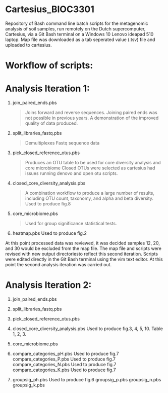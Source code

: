 # Cartesius_BIOC3301
Repository of Bash command line batch scripts for the metagenomic analysis of soil samples, run remotely on the Dutch supercomputer, Cartesius, via a Git Bash terminal on a Windows 10 Lenovo ideapad 510 laptop. Map file was downloaded as a tab seperated value (.tsv) file and uploaded to cartesius.

# Workflow of scripts:

  # Analysis Iteration 1:
  
1.  join_paired_ends.pbs
    > Joins forward and reverse sequences.
    Joining paired ends was not possible in previous years. A demonstration of the improved quality of data produced.

2.  split_libraries_fastq.pbs
    > Demultiplexes Fastq sequence data

3.  pick_closed_reference_otus.pbs
    > Produces an OTU table to be used for core diversity analysis and core microbiome
    Closed OTUs were selected as cartesius had issues running denovo and open otu scripts.

4.  closed_core_diversity_analysis.pbs
    > A combination workflow to produce a large number of results, including OTU count, taxonomy, and alpha and beta diversity.
    Used to produce fig.8

5.  core_microbiome.pbs
    > Used for group significance statistical tests.

6.  heatmap.pbs
    Used to produce fig.2

At this point processed data was reviewed, it was decided samples 12, 20, and 30 would be excluded from the map file. The map file and scripts were revised with new output directoriesto reflect this second iteration. Scripts were edited directly in the Git Bash terminal using the vim text editor. At this point the second analysis iteration was carried out.

  # Analysis Iteration 2:
  
1.  join_paired_ends.pbs

2.  split_libraries_fastq.pbs

3.  pick_closed_reference_otus.pbs

4.  closed_core_diversity_analysis.pbs
    Used to produce fig.3, 4, 5, 10. Table 1, 2, 3.
    
5.  core_microbiome.pbs

6.  compare_categories_pH.pbs
    Used to produce fig.7
    compare_categories_P.pbs
    Used to produce fig.7
    compare_categories_N.pbs
    Used to produce fig.7
    compare_categories_K.pbs
    Used to produce fig.7
    
7.  groupsig_ph.pbs
    Used to produce fig.6
    groupsig_p.pbs
    groupsig_n.pbs
    groupsig_k.pbs
